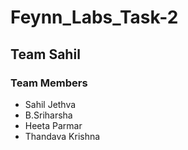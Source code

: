 # Feynn_Labs_Task-2
## Team Sahil
### Team Members
* Sahil Jethva
* B.Sriharsha
* Heeta Parmar
* Thandava Krishna
